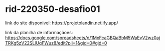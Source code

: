 # rid-220350-desafio01

link do site disponivel: https://projetolandin.netlify.app/

link da planilha de informaçãoes: https://docs.google.com/spreadsheets/d/1MxFcaGBQaBbM5WaEvV2wz0ajTRKg5zV22SLlUqFWuz8/edit?pli=1&gid=0#gid=0
